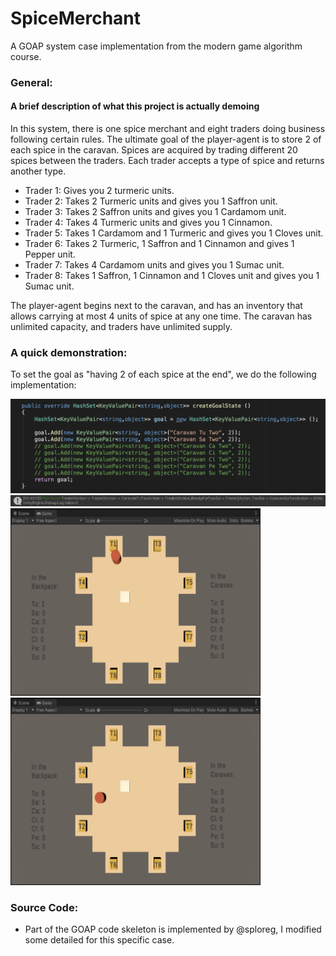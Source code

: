 # SpiceMerchant
A GOAP system case implementation from the modern game algorithm course.

### General:
#### A brief description of what this project is actually demoing
In this system, there is one spice merchant and eight traders doing business following certain rules. The ultimate goal of the player-agent is to store 2 of each spice in the caravan. Spices are acquired by trading different 20 spices between the traders. Each trader accepts a type of spice and returns another type.

* Trader 1: Gives you 2 turmeric units.
* Trader 2: Takes 2 Turmeric units and gives you 1 Saffron unit.
* Trader 3: Takes 2 Saffron units and gives you 1 Cardamom unit.
* Trader 4: Takes 4 Turmeric units and gives you 1 Cinnamon.
* Trader 5: Takes 1 Cardamom and 1 Turmeric and gives you 1 Cloves unit.
* Trader 6: Takes 2 Turmeric, 1 Saffron and 1 Cinnamon and gives 1 Pepper unit.
* Trader 7: Takes 4 Cardamom units and gives you 1 Sumac unit.
* Trader 8: Takes 1 Saffron, 1 Cinnamon and 1 Cloves unit and gives you 1 Sumac unit.

The player-agent begins next to the caravan, and has an inventory that allows carrying at most 4 units of spice at any
one time. The caravan has unlimited capacity, and traders have unlimited supply.

### A quick demonstration:
To set the goal as "having 2 of each spice at the end", we do the following implementation:

  <img src="https://github.com/YuzhouGuo/SpiceMerchant/blob/main/GitHub_Demos/goal_implementation.png">
  
  <img src="https://github.com/YuzhouGuo/SpiceMerchant/blob/main/GitHub_Demos/planFound.png">

  <img src="https://github.com/YuzhouGuo/SpiceMerchant/blob/main/GitHub_Demos/grabTwoTu.png" width=400 height=300>

  <img src="https://github.com/YuzhouGuo/SpiceMerchant/blob/main/GitHub_Demos/grabOneSa.png" width=400 height=300>

### Source Code:
* Part of the GOAP code skeleton is implemented by @sploreg, I modified some detailed for this specific case.
